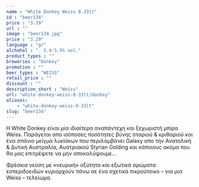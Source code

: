 ```yaml
---
name : "White Donkey Weiss 0.33lt"
id : "beer134"
price : "3.29"
url : ""
image : "beer134.jpg"
price : "3.29"
language : "gr"
alchohol : ". 5.4-5.5% vol."
product_types : ""
breweries : "Donkey"
promotion : ""
beer_types : "WEISS"
retail_price : ""
discount : ""
description_short : "Weiss"
url: "white-donkey-weiss-0-33lt/donkey"
aliases: 
    - "white-donkey-weiss-0-33lt"
slug: "beer134"
---
```


Η White Donkey είναι μία ιδιαίτερα αναπάντεχη και ξεχωριστή μπίρα Weiss. Παράγεται απο ισόποσες ποσότητες βύνης σταριού &amp; κριθαριού και ένα σπάνιο μείγμα λυκίσκων που περιλαμβάνει Galaxy απο την Ανατολική &amp; Δυτική Αυστραλία, Αυστριακού Styrian Golding και κάποιους ακόμα που θα μας επιτρέψετε να μην αποκαλύψουμε...

Φρέσκια γεύση με «νευρική» οξύτητα και εξωτικά αρώματα εσπεριδοειδών κυριαρχούν πάνω σε ένα σχετικά πικρούτσικο – για μια Weiss – τελείωμα.